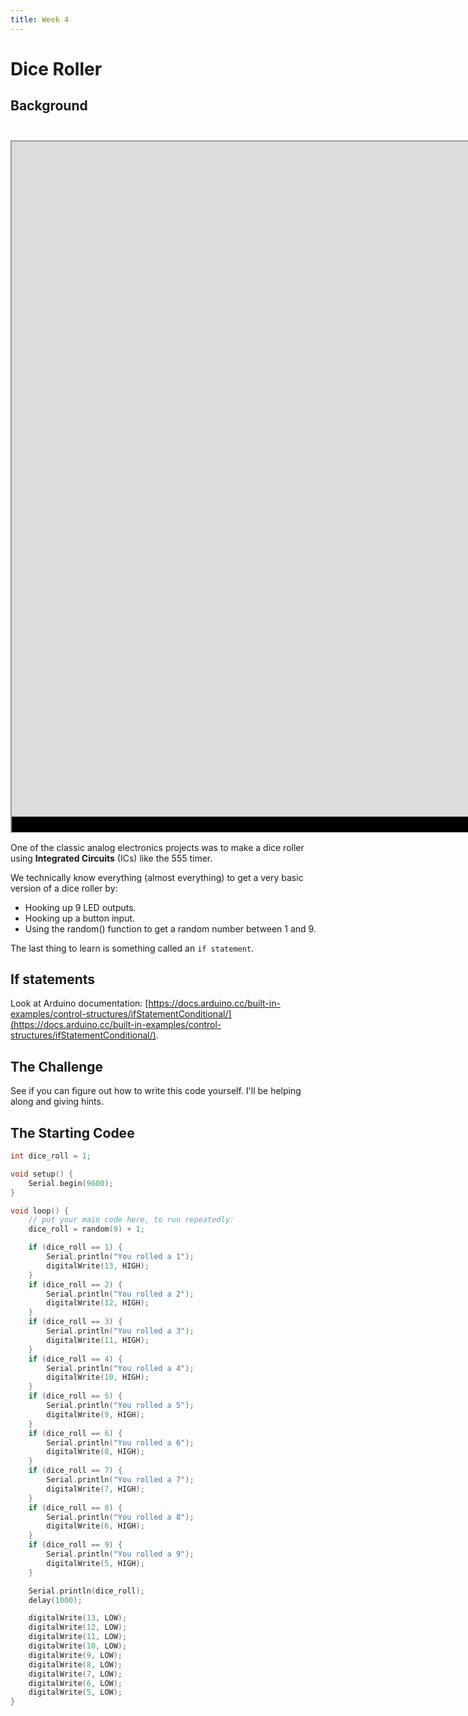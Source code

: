 ```yaml
---
title: Week 4
---
```


# Dice Roller

## Background

<iframe style="background: black; margin-top:25px; padding-bottom:25px;" src="https://www.youtube-nocookie.com/embed/Q2bSSRIU0WQ?autoplay=0&amp;showinfo=0&amp;rel=0&amp;modestbranding=1&amp;playsinline=1" width="1920" height="1080" allowfullscreen uk-responsive uk-video="automute: true; autoplay: false"></iframe>

One of the classic analog electronics projects was to make a dice roller using **Integrated Circuits** (ICs) like the 555 timer.

We technically know everything (almost everything) to get a very basic version of a dice roller by:

- Hooking up 9 LED outputs.
- Hooking up a button input.
- Using the random() function to get a random number between 1 and 9.

The last thing to learn is something called an `if statement`.

## If statements

Look at Arduino documentation: [https://docs.arduino.cc/built-in-examples/control-structures/ifStatementConditional/](https://docs.arduino.cc/built-in-examples/control-structures/ifStatementConditional/).

## The Challenge

See if you can figure out how to write this code yourself. I'll be helping along and giving hints.

## The Starting Codee

```c
int dice_roll = 1;

void setup() {
    Serial.begin(9600);
}

void loop() {
    // put your main code here, to run repeatedly:
    dice_roll = random(9) + 1;

    if (dice_roll == 1) {
        Serial.println("You rolled a 1");
        digitalWrite(13, HIGH);
    }
    if (dice_roll == 2) {
        Serial.println("You rolled a 2");
        digitalWrite(12, HIGH);
    }
    if (dice_roll == 3) {
        Serial.println("You rolled a 3");
        digitalWrite(11, HIGH);
    }
    if (dice_roll == 4) {
        Serial.println("You rolled a 4");
        digitalWrite(10, HIGH);
    }
    if (dice_roll == 5) {
        Serial.println("You rolled a 5");
        digitalWrite(9, HIGH);
    }
    if (dice_roll == 6) {
        Serial.println("You rolled a 6");
        digitalWrite(8, HIGH);
    }
    if (dice_roll == 7) {
        Serial.println("You rolled a 7");
        digitalWrite(7, HIGH);
    }
    if (dice_roll == 8) {
        Serial.println("You rolled a 8");
        digitalWrite(6, HIGH);
    }
    if (dice_roll == 9) {
        Serial.println("You rolled a 9");
        digitalWrite(5, HIGH);
    }

    Serial.println(dice_roll);
    delay(1000);

    digitalWrite(13, LOW);
    digitalWrite(12, LOW);
    digitalWrite(11, LOW);
    digitalWrite(10, LOW);
    digitalWrite(9, LOW);
    digitalWrite(8, LOW);
    digitalWrite(7, LOW);
    digitalWrite(6, LOW);
    digitalWrite(5, LOW);
}

```
